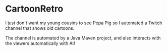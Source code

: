 # CartoonRetro
I just don't want my young cousins to see Pepa Pig so I automated a Twitch channel that shows old cartoons.

The channel is automated by a Java Maven project, and also interacts with the viewers automatically with AI!
